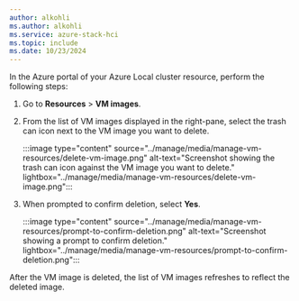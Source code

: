 ```yaml
---
author: alkohli
ms.author: alkohli
ms.service: azure-stack-hci
ms.topic: include
ms.date: 10/23/2024
---
```


In the Azure portal of your Azure Local cluster resource, perform the following steps:

1. Go to **Resources** > **VM images**.

1. From the list of VM images displayed in the right-pane, select the trash can icon next to the VM image you want to delete.

   :::image type="content" source="../manage/media/manage-vm-resources/delete-vm-image.png" alt-text="Screenshot showing the trash can icon against the VM image you want to delete." lightbox="../manage/media/manage-vm-resources/delete-vm-image.png":::

1. When prompted to confirm deletion, select **Yes**.

   :::image type="content" source="../manage/media/manage-vm-resources/prompt-to-confirm-deletion.png" alt-text="Screenshot showing a prompt to confirm deletion." lightbox="../manage/media/manage-vm-resources/prompt-to-confirm-deletion.png":::

After the VM image is deleted, the list of VM images refreshes to reflect the deleted image.
